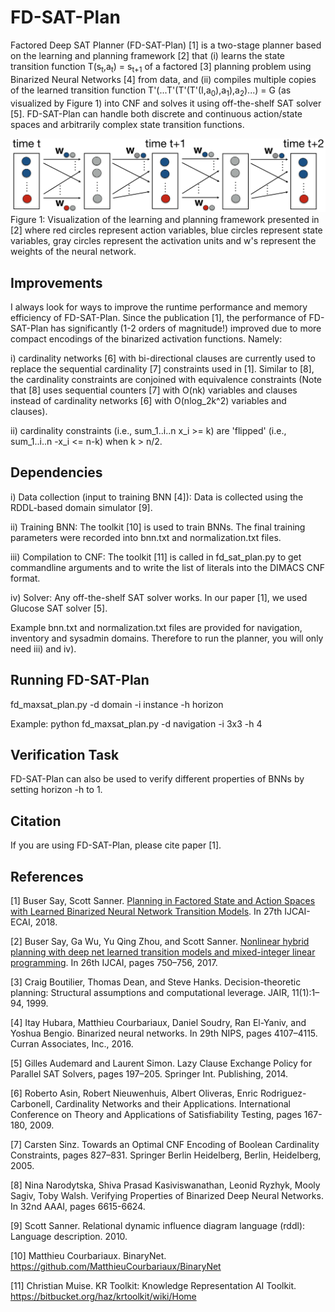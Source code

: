# FD-SAT-Plan

Factored Deep SAT Planner (FD-SAT-Plan) [1] is a two-stage planner based on the learning and planning framework [2] that (i) learns the state transition function T(s<sub>t</sub>,a<sub>t</sub>) = s<sub>t+1</sub> of a factored [3] planning problem using Binarized Neural Networks [4] from data, and (ii) compiles multiple copies of the learned transition function T'(...T'(T'(T'(I,a<sub>0</sub>),a<sub>1</sub>),a<sub>2</sub>)...) = G (as visualized by Figure 1) into CNF and solves it using off-the-shelf SAT solver [5]. FD-SAT-Plan can handle both discrete and continuous action/state spaces and arbitrarily complex state transition functions.

![alt text](./hdmilpplan.png)
Figure 1: Visualization of the learning and planning framework presented in [2] where red circles represent action variables, blue circles represent state variables, gray circles represent the activation units and w's represent the weights of the neural network.

## Improvements

I always look for ways to improve the runtime performance and memory efficiency of FD-SAT-Plan. Since the publication [1], the performance of FD-SAT-Plan has significantly (1-2 orders of magnitude!) improved due to more compact encodings of the binarized activation functions. Namely: 

i) cardinality networks [6] with bi-directional clauses are currently used to replace the sequential cardinality [7] constraints used in [1]. Similar to [8], the cardinality constraints are conjoined with equivalence constraints (Note that [8] uses sequential counters [7] with O(nk) variables and clauses instead of cardinality networks [6] with O(nlog_2k^2) variables and clauses). 

ii) cardinality constraints (i.e., sum_1..i..n x_i >= k) are 'flipped' (i.e., sum_1..i..n -x_i <= n-k) when k > n/2.

## Dependencies

i) Data collection (input to training BNN [4]): Data is collected using the RDDL-based domain simulator [9]. 

ii) Training BNN: The toolkit [10] is used to train BNNs. The final training parameters were recorded into bnn.txt and normalization.txt files.

iii) Compilation to CNF: The toolkit [11] is called in fd_sat_plan.py to get commandline arguments and to write the list of literals into the DIMACS CNF format.

iv) Solver: Any off-the-shelf SAT solver works. In our paper [1], we used Glucose SAT solver [5].

Example bnn.txt and normalization.txt files are provided for navigation, inventory and sysadmin domains. Therefore to run the planner, you will only need iii) and iv).

## Running FD-SAT-Plan

fd_maxsat_plan.py -d domain -i instance -h horizon

Example: python fd_maxsat_plan.py -d navigation -i 3x3 -h 4

## Verification Task

FD-SAT-Plan can also be used to verify different properties of BNNs by setting horizon -h to 1.

## Citation

If you are using FD-SAT-Plan, please cite paper [1].

## References
[1] Buser Say, Scott Sanner. [Planning in Factored State and Action Spaces with Learned Binarized Neural Network Transition Models](./bnn-planning-factored.pdf). In 27th IJCAI-ECAI, 2018.

[2] Buser Say, Ga Wu, Yu Qing Zhou, and Scott Sanner. [Nonlinear hybrid planning with deep net learned transition models and mixed-integer linear programming](http://static.ijcai.org/proceedings-2017/0104.pdf). In 26th IJCAI, pages 750–756, 2017.

[3] Craig Boutilier, Thomas Dean, and Steve Hanks. Decision-theoretic planning: Structural assumptions and computational leverage. JAIR, 11(1):1–94, 1999.

[4] Itay Hubara, Matthieu Courbariaux, Daniel Soudry, Ran El-Yaniv, and Yoshua Bengio. Binarized neural networks. In 29th NIPS, pages 4107–4115. Curran Associates, Inc., 2016.

[5] Gilles Audemard and Laurent Simon. Lazy Clause Exchange Policy for Parallel SAT Solvers, pages 197–205. Springer Int. Publishing, 2014.

[6] Roberto Asin, Robert Nieuwenhuis, Albert Oliveras, Enric Rodriguez-Carbonell, Cardinality Networks and their Applications. International Conference on Theory and Applications of Satisfiability Testing, pages 167-180, 2009.

[7] Carsten Sinz. Towards an Optimal CNF Encoding of Boolean Cardinality Constraints, pages 827–831. Springer Berlin Heidelberg, Berlin, Heidelberg, 2005.

[8] Nina Narodytska, Shiva Prasad Kasiviswanathan, Leonid Ryzhyk, Mooly Sagiv, Toby Walsh. Verifying Properties of Binarized Deep Neural Networks. In 32nd AAAI, pages 6615-6624.

[9] Scott Sanner. Relational dynamic influence diagram language (rddl): Language description. 2010.

[10] Matthieu Courbariaux. BinaryNet. https://github.com/MatthieuCourbariaux/BinaryNet

[11] Christian Muise. KR Toolkit: Knowledge Representation AI Toolkit. https://bitbucket.org/haz/krtoolkit/wiki/Home
